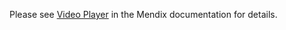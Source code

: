 Please see [Video Player](https://docs.mendix.com/appstore/widgets/video-player) in the Mendix documentation for details.
